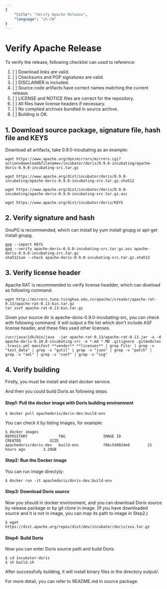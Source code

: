 ```yaml
---
{
    "title": "Verify Apache Release",
    "language": "zh-CN"
}
---
```


# Verify Apache Release

To verify the release, following checklist can used to reference:

1. [ ] Download links are valid.
2. [ ] Checksums and PGP signatures are valid.
3. [ ] DISCLAIMER is included.
4. [ ] Source code artifacts have correct names matching the current release.
5. [ ] LICENSE and NOTICE files are correct for the repository.
6. [ ] All files have license headers if necessary.
7. [ ] No compiled archives bundled in source archive.
8. [ ] Building is OK.

## 1. Download source package, signature file, hash file and KEYS

Download all artifacts, take 0.9.0-incubating as an example:

``` shell
wget https://www.apache.org/dyn/mirrors/mirrors.cgi?action=download&filename=/incubator/doris/0.9.0-incubating/apache-doris-0.9.0-incubating-src.tar.gz

wget https://www.apache.org/dist/incubator/doris/0.9.0-incubating/apache-doris-0.9.0-incubating-src.tar.gz.sha512

wget https://www.apache.org/dist/incubator/doris/0.9.0-incubating/apache-doris-0.9.0-incubating-src.tar.gz.asc

wget https://www.apache.org/dist/incubator/doris/KEYS
```

## 2. Verify signature and hash

GnuPG is recommended, which can install by yum install gnupg or apt-get install gnupg.

``` shell
gpg --import KEYS
gpg --verify apache-doris-0.9.0-incubating-src.tar.gz.asc apache-doris-0.9.0-incubating-src.tar.gz
sha512sum --check apache-doris-0.9.0-incubating-src.tar.gz.sha512
```

## 3. Verify license header

Apache RAT is recommended to verify license headder, which can dowload as following command.

``` shell
wget http://mirrors.tuna.tsinghua.edu.cn/apache//creadur/apache-rat-0.13/apache-rat-0.13-bin.tar.gz
tar zxvf apache-rat-0.13-bin.tar.gz
```

Given your source dir is apache-doris-0.9.0-incubating-src, you can check with following command.
It will output a file list which don't include ASF license header, and these files used other licenses.

``` shell
/usr/java/jdk/bin/java  -jar apache-rat-0.13/apache-rat-0.13.jar -a -d apache-doris-0.10.0-incubating-src -e *.md *.MD .gitignore .gitmodules .travis.yml manifest **vendor** **licenses** | grep File: | grep -v "test_data" | grep -v "gutil" | grep -v "json" | grep -v "patch" | grep -v "xml" | grep -v "conf" | grep -v "svg"
```

## 4. Verify building

Firstly, you must be install and start docker service.

And then you could build Doris as following steps:

#### Step1: Pull the docker image with Doris building environment

``` shell
$ docker pull apachedoris/doris-dev:build-env
```

You can check it by listing images, for example:

``` shell
$ docker images
REPOSITORY              TAG                 IMAGE ID            CREATED             SIZE
apachedoris/doris-dev   build-env           f8bc5d4024e0        21 hours ago        3.28GB
```

#### Step2: Run the Docker image 

You can run image directyly:

``` shell
$ docker run -it apachedoris/doris-dev:build-env
```

#### Step3: Download Doris source
Now you should in docker environment, and you can download Doris source by release package or by git clone in image.
(If you have downloaded source and it is not in image, you can map its path to image in Step2.)

``` shell
$ wget https://dist.apache.org/repos/dist/dev/incubator/doris/xxx.tar.gz
```

#### Step4: Build Doris
Now you can enter Doris source path and build Doris.

``` shell
$ cd incubator-doris
$ sh build.sh
```

After successfully building, it will install binary files in the directory output/.

For more detail, you can refer to README.md in source package.
